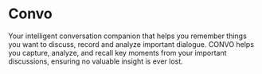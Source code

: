 # Convo
Your intelligent conversation companion that helps you remember things you want to discuss, record and analyze important dialogue. CONVO helps you capture, analyze, and recall key moments from your important discussions, ensuring no valuable insight is ever lost.
